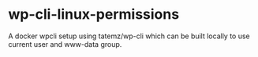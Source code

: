 # wp-cli-linux-permissions
A docker wpcli setup using tatemz/wp-cli which can be built locally to use current user and www-data group.
